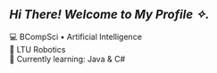 ***Hi There! Welcome to My Profile ✧.***
--

💻 BCompSci • Artificial Intelligence <br>
👾 LTU Robotics <br>
📖 Currently learning: Java & C#


